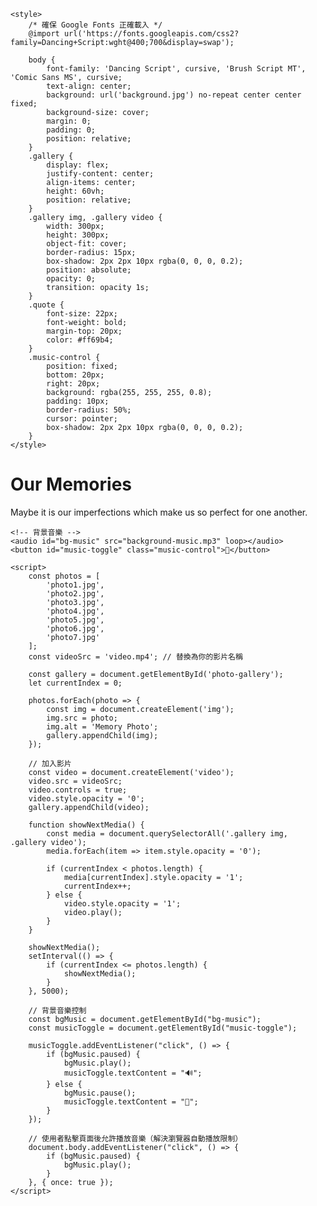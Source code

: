<!DOCTYPE html>
<html lang="en">
<head>
    <meta charset="UTF-8">
    <meta name="viewport" content="width=device-width, initial-scale=1.0">
    <title>Our Memories</title>
    
    <style>
        /* 確保 Google Fonts 正確載入 */
        @import url('https://fonts.googleapis.com/css2?family=Dancing+Script:wght@400;700&display=swap');
        
        body {
            font-family: 'Dancing Script', cursive, 'Brush Script MT', 'Comic Sans MS', cursive;
            text-align: center;
            background: url('background.jpg') no-repeat center center fixed;
            background-size: cover;
            margin: 0;
            padding: 0;
            position: relative;
        }
        .gallery {
            display: flex;
            justify-content: center;
            align-items: center;
            height: 60vh;
            position: relative;
        }
        .gallery img, .gallery video {
            width: 300px;
            height: 300px;
            object-fit: cover;
            border-radius: 15px;
            box-shadow: 2px 2px 10px rgba(0, 0, 0, 0.2);
            position: absolute;
            opacity: 0;
            transition: opacity 1s;
        }
        .quote {
            font-size: 22px;
            font-weight: bold;
            margin-top: 20px;
            color: #ff69b4;
        }
        .music-control {
            position: fixed;
            bottom: 20px;
            right: 20px;
            background: rgba(255, 255, 255, 0.8);
            padding: 10px;
            border-radius: 50%;
            cursor: pointer;
            box-shadow: 2px 2px 10px rgba(0, 0, 0, 0.2);
        }
    </style>
</head>
<body>
    <h1>Our Memories</h1>
    <div class="gallery" id="photo-gallery">
        <!-- 這裡會插入照片與影片 -->
    </div>
    <p class="quote">Maybe it is our imperfections which make us so perfect for one another.</p>
    
    <!-- 背景音樂 -->
    <audio id="bg-music" src="background-music.mp3" loop></audio>
    <button id="music-toggle" class="music-control">🎵</button>
    
    <script>
        const photos = [
            'photo1.jpg', 
            'photo2.jpg', 
            'photo3.jpg',
            'photo4.jpg', 
            'photo5.jpg', 
            'photo6.jpg',
            'photo7.jpg'
        ];
        const videoSrc = 'video.mp4'; // 替換為你的影片名稱
        
        const gallery = document.getElementById('photo-gallery');
        let currentIndex = 0;
        
        photos.forEach(photo => {
            const img = document.createElement('img');
            img.src = photo;
            img.alt = 'Memory Photo';
            gallery.appendChild(img);
        });
        
        // 加入影片
        const video = document.createElement('video');
        video.src = videoSrc;
        video.controls = true;
        video.style.opacity = '0';
        gallery.appendChild(video);
        
        function showNextMedia() {
            const media = document.querySelectorAll('.gallery img, .gallery video');
            media.forEach(item => item.style.opacity = '0');
            
            if (currentIndex < photos.length) {
                media[currentIndex].style.opacity = '1';
                currentIndex++;
            } else {
                video.style.opacity = '1';
                video.play();
            }
        }
        
        showNextMedia();
        setInterval(() => {
            if (currentIndex <= photos.length) {
                showNextMedia();
            }
        }, 5000);
        
        // 背景音樂控制
        const bgMusic = document.getElementById("bg-music");
        const musicToggle = document.getElementById("music-toggle");
        
        musicToggle.addEventListener("click", () => {
            if (bgMusic.paused) {
                bgMusic.play();
                musicToggle.textContent = "🔊";
            } else {
                bgMusic.pause();
                musicToggle.textContent = "🎵";
            }
        });
        
        // 使用者點擊頁面後允許播放音樂（解決瀏覽器自動播放限制）
        document.body.addEventListener("click", () => {
            if (bgMusic.paused) {
                bgMusic.play();
            }
        }, { once: true });
    </script>
</body>
</html>
